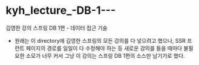 # kyh_lecture_-DB-1---
김영한 강의 스프링 DB 1편 - 데이터 접근 기술

- 원래는 이 directory에 김영한 스프링의 모든 강의를 다 넣으려고 했으나, SSR 프런트 페이지의 경로를 일일이 다 수정해야 하는 등 새로운 강의를 들을 때마다 불필요한 소모가 너무 커서 그냥 이 강의는 스프링 DB 1편의 소스만 남기기로 했다.
